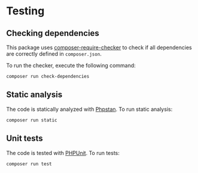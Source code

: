 # Testing

## Checking dependencies

This package uses [composer-require-checker](https://github.com/maglnet/ComposerRequireChecker) to check if all dependencies are correctly defined in `composer.json`.

To run the checker, execute the following command:

```shell
composer run check-dependencies
```

## Static analysis

The code is statically analyzed with [Phpstan](https://phpstan.org/). To run static analysis:

```shell
composer run static
```

## Unit tests

The code is tested with [PHPUnit](https://phpunit.de/). To run tests:

```
composer run test
```
